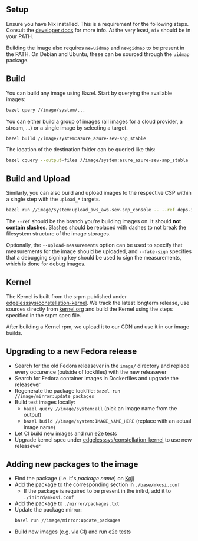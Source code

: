 ## Setup

Ensure you have Nix installed. This is a requirement for the following steps.
Consult the [developer docs](/dev-docs/workflows/build-develop-deploy.md) for more info.
At the very least, `nix` should be in your PATH.

Building the image also requires `newuidmap` and `newgidmap` to be present in the PATH. On Debian and Ubuntu, these can be sourced through
the `uidmap` package.

## Build

You can build any image using Bazel.
Start by querying the available images:

```sh
bazel query //image/system/...
```

You can either build a group of images (all images for a cloud provider, a stream, ...) or a single image by selecting a target.

```sh
bazel build //image/system:azure_azure-sev-snp_stable
```

The location of the destination folder can be queried like this:

```sh
bazel cquery --output=files //image/system:azure_azure-sev-snp_stable
```

## Build and Upload

Similarly, you can also build and upload images to the respective CSP within a single step with the `upload_*` targets.

```sh
bazel run //image/system:upload_aws_aws-sev-snp_console -- --ref deps-image-fedora-40 --upload-measurements
```

The `--ref` should be the branch you're building images on. It should **not contain slashes**. Slashes should be replaced with dashes to
not break the filesystem structure of the image storages.

Optionally, the `--upload-measurements` option can be used to specify that measurements for the image should be uploaded, and `--fake-sign` specifies
that a debugging signing key should be used to sign the measurements, which is done for debug images.

## Kernel

The Kernel is built from the srpm published under [edgelesssys/constellation-kernel](https://github.com/edgelesssys/constellation-kernel).
We track the latest longterm release, use sources directly from [kernel.org](https://www.kernel.org/) and build the Kernel using the steps specified in the
srpm spec file.

After building a Kernel rpm, we upload it to our CDN and use it in our image builds.

## Upgrading to a new Fedora release

- Search for the old Fedora releasever in the `image/` directory and replace every occurence (outside of lockfiles) with the new releasever
- Search for Fedora container images in Dockerfiles and upgrade the releasever
- Regenerate the package lockfile: `bazel run //image/mirror:update_packages`
- Build test images locally:
  - `bazel query //image/system:all` (pick an image name from the output)
  - `bazel build //image/system:IMAGE_NAME_HERE` (replace with an actual image name)
- Let CI build new images and run e2e tests
- Upgrade kernel spec under [edgelesssys/constellation-kernel](https://github.com/edgelesssys/constellation-kernel) to use new releasever

## Adding new packages to the image

- Find the package (i.e. it's _package name_) on [Koji](https://koji.fedoraproject.org/koji/)
- Add the package to the corresponding section in `./base/mkosi.conf`
  - If the package is required to be present in the initrd, add it to `./initrd/mkosi.conf`
- Add the package to `./mirror/packages.txt`
- Update the package mirror:
  ```sh
  bazel run //image/mirror:update_packages
  ```
- Build new images (e.g. via CI) and run e2e tests
